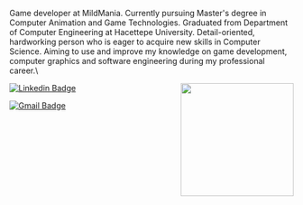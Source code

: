 Game developer at MildMania. Currently pursuing Master's degree in Computer Animation and Game Technologies. Graduated from Department of Computer Engineering at Hacettepe University. Detail-oriented, hardworking person who is eager to acquire new skills in Computer Science. Aiming to use and improve my knowledge on game development, computer graphics and software engineering during my professional career.\

<img align='right' src='https://media.giphy.com/media/bcKmIWkUMCjVm/giphy.gif' width='200"'>


[![Linkedin Badge](https://img.shields.io/badge/-bugrahanakbulut-blue?style=flat-square&logo=Linkedin&logoColor=white&link=https://www.linkedin.com/in/bugrahan-akbulut-432709125/)](https://www.linkedin.com/in/bugrahan-akbulut-432709125/)

[![Gmail Badge](https://img.shields.io/badge/-akbulutbugrahan@gmail.com-c14438?style=flat-square&logo=Gmail&logoColor=white&link=mailto:akbulutbugrahan@gmail.com)](mailto:akbulutbugrahan@gmail.com)



